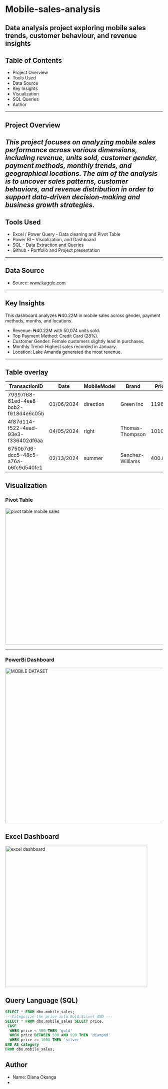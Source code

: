 # Mobile-sales-analysis
Data analysis project exploring mobile sales trends, customer behaviour, and revenue insights
---
## Table of Contents
- Project Overview
- Tools Used
- Data Source
- Key Insights
- Visualization
- SQL Queries
- Author
---
## Project Overview
_This project focuses on analyzing mobile sales performance across various dimensions, including revenue, units sold, customer gender, payment methods, monthly trends, and geographical locations. The aim of the analysis is to uncover sales patterns, customer behaviors, and revenue distribution in order to support data-driven decision-making and business growth strategies._
---
## Tools Used
- Excel / Power Query - Data cleaning and Pivot Table
- Power BI – Visualization, and Dashboard
- SQL - Data Extraction and Queries
- Github - Portfolio and Project presentation
---
## Data Source
- Source: www.kaggle.com
---
## Key Insights
This dashboard analyzes ₦40.22M in mobile sales across gender, payment methods, months, and locations.
- Revenue: ₦40.22M with 50,074 units sold.
- Top Payment Method: Credit Card (28%).
- Customer Gender: Female customers slightly lead in purchases.
- Monthly Trend: Highest sales recorded in January.
- Location: Lake Amanda generated the most revenue.
---
## Table overlay
| TransactionID                          | Date       | MobileModel | Brand            | Price   | UnitsSold | TotalRevenue | CustomerAge | CustomerGender | Location      | PaymentMethod |
|----------------------------------------|------------|-------------|------------------|---------|-----------|--------------|-------------|----------------|---------------|---------------|
| 79397f68-61ed-4ea8-bcb2-f918d4e6c05b   | 01/06/2024 | direction   | Green Inc        | 1196.95 | 85        | 28002.8      | 32          | Female         | Port Erik     | Online |
| 4f87d114-f522-4ead-93e3-f336402df6aa   | 04/05/2024 | right       | Thomas-Thompson  | 1010.34 | 64        | 2378.82      | 55          | Female         | East Linda    | Credit Card |
| 6750b7d6-dcc5-48c5-a76a-b6fc9d540fe1   | 02/13/2024 | summer      | Sanchez-Williams | 400.8   | 95        | 31322.56     | 57          | Male           | East Angelic  | Online |

## Visualization
### Pivot Table


<img width="964" height="435" alt="pivot table mobile sales" src="https://github.com/user-attachments/assets/8eb3fefb-3eee-49c4-bb79-3f83f8c777db" />

---

### PowerBi Dashboard

<img width="891" height="495" alt="MOBILE DATASET" src="https://github.com/user-attachments/assets/bc75140b-6181-4eb8-b25e-6bf34be722b4" />

## Excel Dashboard

<img width="454" height="450" alt="excel dashboard" src="https://github.com/user-attachments/assets/93693e94-f85b-42f1-a94f-0d6190c963ad" />


## Query Language (SQL)

```SQL
SELECT * FROM dbo.mobile_sales;
---Categorize the price into Gold,Silver AND ---
SELECT * FROM dbo.mobile_sales SELECT price,
 CASE
  WHEN price < 500 THEN 'gold'
  WHEN price BETWEEN 500 AND 999 THEN 'diamond'
  WHEN price >= 1000 THEN 'silver'
END AS category
FROM dbo.mobile_sales;

```
## Author
- Name: Diana Okanga
- 
